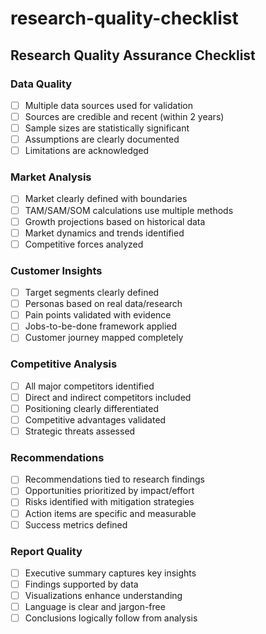 # research-quality-checklist

## Research Quality Assurance Checklist

### Data Quality
- [ ] Multiple data sources used for validation
- [ ] Sources are credible and recent (within 2 years)
- [ ] Sample sizes are statistically significant
- [ ] Assumptions are clearly documented
- [ ] Limitations are acknowledged

### Market Analysis
- [ ] Market clearly defined with boundaries
- [ ] TAM/SAM/SOM calculations use multiple methods
- [ ] Growth projections based on historical data
- [ ] Market dynamics and trends identified
- [ ] Competitive forces analyzed

### Customer Insights
- [ ] Target segments clearly defined
- [ ] Personas based on real data/research
- [ ] Pain points validated with evidence
- [ ] Jobs-to-be-done framework applied
- [ ] Customer journey mapped completely

### Competitive Analysis
- [ ] All major competitors identified
- [ ] Direct and indirect competitors included
- [ ] Positioning clearly differentiated
- [ ] Competitive advantages validated
- [ ] Strategic threats assessed

### Recommendations
- [ ] Recommendations tied to research findings
- [ ] Opportunities prioritized by impact/effort
- [ ] Risks identified with mitigation strategies
- [ ] Action items are specific and measurable
- [ ] Success metrics defined

### Report Quality
- [ ] Executive summary captures key insights
- [ ] Findings supported by data
- [ ] Visualizations enhance understanding
- [ ] Language is clear and jargon-free
- [ ] Conclusions logically follow from analysis